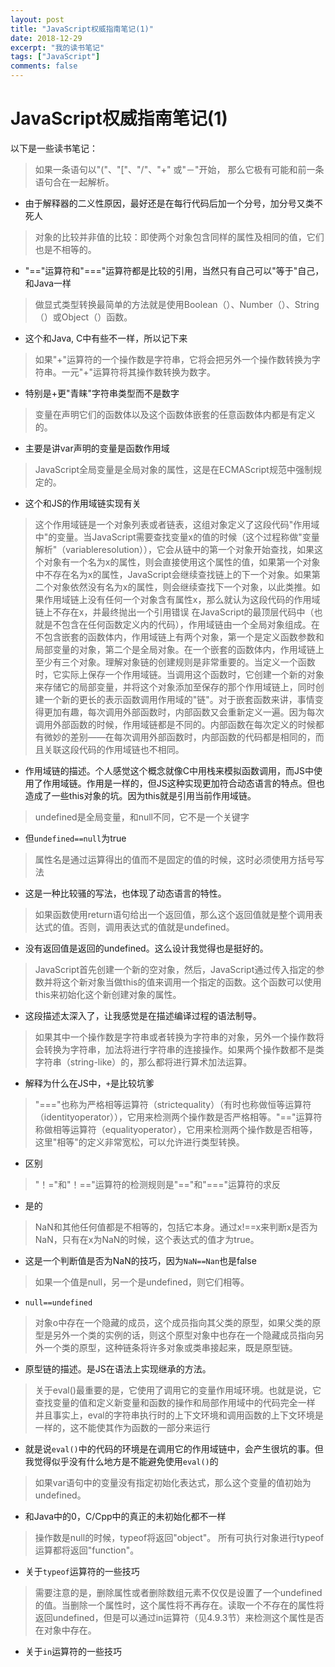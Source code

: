 ```yaml
---
layout: post
title: "JavaScript权威指南笔记(1)"
date: 2018-12-29
excerpt: "我的读书笔记"
tags: ["JavaScript"]
comments: false
---
```


# JavaScript权威指南笔记(1)

以下是一些读书笔记：

> 如果一条语句以"("、"["、"/"、"+" 或"－"开始， 那么它极有可能和前一条语句合在一起解析。

- 由于解释器的二义性原因，最好还是在每行代码后加一个分号，加分号又类不死人

>对象的比较并非值的比较：即使两个对象包含同样的属性及相同的值，它们也是不相等的。

- "\=\="运算符和"\=\=\="运算符都是比较的引用，当然只有自己可以"等于"自己，和Java一样

>做显式类型转换最简单的方法就是使用Boolean（）、Number（）、String（）或Object（）函数。

- 这个和Java, C中有些不一样，所以记下来

>如果"+"运算符的一个操作数是字符串，它将会把另外一个操作数转换为字符串。一元"+"运算符将其操作数转换为数字。

- 特别是+更"青睐"字符串类型而不是数字

>变量在声明它们的函数体以及这个函数体嵌套的任意函数体内都是有定义的。

- 主要是讲var声明的变量是函数作用域

>JavaScript全局变量是全局对象的属性，这是在ECMAScript规范中强制规定的。

- 这个和JS的作用域链实现有关

>这个作用域链是一个对象列表或者链表，这组对象定义了这段代码"作用域中"的变量。当JavaScript需要查找变量x的值的时候（这个过程称做"变量解析"（variableresolution）），它会从链中的第一个对象开始查找，如果这个对象有一个名为x的属性，则会直接使用这个属性的值，如果第一个对象中不存在名为x的属性，JavaScript会继续查找链上的下一个对象。如果第二个对象依然没有名为x的属性，则会继续查找下一个对象，以此类推。如果作用域链上没有任何一个对象含有属性x，那么就认为这段代码的作用域链上不存在x，并最终抛出一个引用错误
>在JavaScript的最顶层代码中（也就是不包含在任何函数定义内的代码），作用域链由一个全局对象组成。在不包含嵌套的函数体内，作用域链上有两个对象，第一个是定义函数参数和局部变量的对象，第二个是全局对象。在一个嵌套的函数体内，作用域链上至少有三个对象。理解对象链的创建规则是非常重要的。当定义一个函数时，它实际上保存一个作用域链。当调用这个函数时，它创建一个新的对象来存储它的局部变量，并将这个对象添加至保存的那个作用域链上，同时创建一个新的更长的表示函数调用作用域的"链"。对于嵌套函数来讲，事情变得更加有趣，每次调用外部函数时，内部函数又会重新定义一遍。因为每次调用外部函数的时候，作用域链都是不同的。内部函数在每次定义的时候都有微妙的差别——在每次调用外部函数时，内部函数的代码都是相同的，而且关联这段代码的作用域链也不相同。

- 作用域链的描述。个人感觉这个概念就像C中用栈来模拟函数调用，而JS中使用了作用域链。作用是一样的，但JS这种实现更加符合动态语言的特点。但也造成了一些this对象的坑。因为this就是引用当前作用域链。

>undefined是全局变量，和null不同，它不是一个关键字

- 但`undefined==null`为true

>属性名是通过运算得出的值而不是固定的值的时候，这时必须使用方括号写法

- 这是一种比较骚的写法，也体现了动态语言的特性。

>如果函数使用return语句给出一个返回值，那么这个返回值就是整个调用表达式的值。否则，调用表达式的值就是undefined。

- 没有返回值是返回的undefined。这么设计我觉得也是挺好的。

>JavaScript首先创建一个新的空对象，然后，JavaScript通过传入指定的参数并将这个新对象当做this的值来调用一个指定的函数。这个函数可以使用this来初始化这个新创建对象的属性。

- 这段描述太深入了，让我感觉是在描述编译过程的语法制导。

>如果其中一个操作数是字符串或者转换为字符串的对象，另外一个操作数将会转换为字符串，加法将进行字符串的连接操作。如果两个操作数都不是类字符串（string-like）的，那么都将进行算术加法运算。

- 解释为什么在JS中，`+`是比较坑爹

>"\=\=\="也称为严格相等运算符（strictequality）（有时也称做恒等运算符（identityoperator）），它用来检测两个操作数是否严格相等。"\=\="运算符称做相等运算符（equalityoperator），它用来检测两个操作数是否相等，这里"相等"的定义非常宽松，可以允许进行类型转换。

- 区别

>"！\="和"！\=\="运算符的检测规则是"\=\="和"\=\=\="运算符的求反

- 是的

>NaN和其他任何值都是不相等的，包括它本身。通过x!\=\=x来判断x是否为NaN，只有在x为NaN的时候，这个表达式的值才为true。

- 这是一个判断值是否为NaN的技巧，因为`NaN==Nan`也是false

>如果一个值是null，另一个是undefined，则它们相等。

- `null==undefined`

>对象o中存在一个隐藏的成员，这个成员指向其父类的原型，如果父类的原型是另外一个类的实例的话，则这个原型对象中也存在一个隐藏成员指向另外一个类的原型，这种链条将许多对象或类串接起来，既是原型链。

- 原型链的描述。是JS在语法上实现继承的方法。

>关于eval()最重要的是，它使用了调用它的变量作用域环境。也就是说，它查找变量的值和定义新变量和函数的操作和局部作用域中的代码完全一样
>并且事实上，eval的字符串执行时的上下文环境和调用函数的上下文环境是一样的，这不能使其作为函数的一部分来运行

- 就是说`eval()`中的代码的环境是在调用它的作用域链中，会产生很坑的事。但我觉得似乎没有什么地方是不能避免使用`eval()`的

>如果var语句中的变量没有指定初始化表达式，那么这个变量的值初始为undefined。

- 和Java中的0，C/Cpp中的真正的未初始化都不一样

>操作数是null的时候，typeof将返回"object"。
>所有可执行对象进行typeof运算都将返回"function"。

- 关于`typeof`运算符的一些技巧

>需要注意的是，删除属性或者删除数组元素不仅仅是设置了一个undefined的值。当删除一个属性时，这个属性将不再存在。读取一个不存在的属性将返回undefined，但是可以通过in运算符（见4.9.3节）来检测这个属性是否在对象中存在。

- 关于`in`运算符的一些技巧